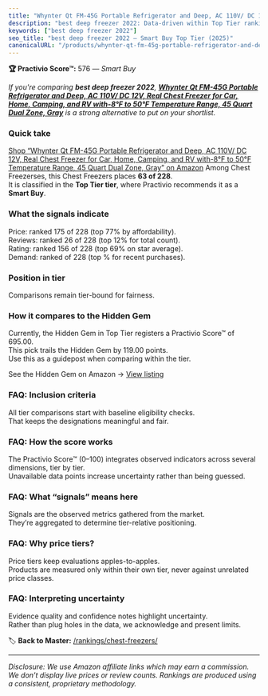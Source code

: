 ```yaml
---
title: "Whynter Qt FM-45G Portable Refrigerator and Deep, AC 110V/ DC 12V, Real Chest Freezer for Car, Home, Camping, and RV with-8°F to 50°F Temperature Range, 45 Quart Dual Zone, Gray"
description: "best deep freezer 2022: Data-driven within Top Tier ranking using the Practivio Score™. Positioned by quality, value, demand, findability, momentum."
keywords: ["best deep freezer 2022"]
seo_title: "best deep freezer 2022 — Smart Buy Top Tier (2025)"
canonicalURL: "/products/whynter-qt-fm-45g-portable-refrigerator-and-deep-ac-110v-dc-12v-real-chest-freezer-for-car-home-camping-and-rv-with-8f-to-50f-temperature-range-45-quart-dual-zone-gray-B002W8BLUG/"
---
```


**🏆 Practivio Score™:** 576 — _Smart Buy_


*If you're comparing **best deep freezer 2022**, **[Whynter Qt FM-45G Portable Refrigerator and Deep, AC 110V/ DC 12V, Real Chest Freezer for Car, Home, Camping, and RV with-8°F to 50°F Temperature Range, 45 Quart Dual Zone, Gray](https://www.amazon.com/dp/B002W8BLUG?tag=practivio-20)** is a strong alternative to put on your shortlist.*
### Quick take
[Shop “Whynter Qt FM-45G Portable Refrigerator and Deep, AC 110V/ DC 12V, Real Chest Freezer for Car, Home, Camping, and RV with-8°F to 50°F Temperature Range, 45 Quart Dual Zone, Gray” on Amazon](https://www.amazon.com/dp/B002W8BLUG?tag=practivio-20)
Among Chest Freezerses, this Chest Freezers places **63 of 228**.  
It is classified in the **Top Tier tier**, where Practivio recommends it as a **Smart Buy**.

### What the signals indicate
Price: ranked 175 of 228 (top 77% by affordability).  
Reviews: ranked 26 of 228 (top 12% for total count).  
Rating: ranked 156 of 228 (top 69% on star average).  
Demand: ranked  of 228 (top % for recent purchases).

### Position in tier
Comparisons remain tier-bound for fairness.

### How it compares to the Hidden Gem
Currently, the Hidden Gem in Top Tier registers a Practivio Score™ of 695.00.  
This pick trails the Hidden Gem by 119.00 points.  
Use this as a guidepost when comparing within the tier.  

See the Hidden Gem on Amazon → [View listing](https://www.amazon.com/dp/B08P6CS4SW?tag=practivio-20)

### FAQ: Inclusion criteria
All tier comparisons start with baseline eligibility checks.  
That keeps the designations meaningful and fair.

### FAQ: How the score works
The Practivio Score™ (0–100) integrates observed indicators across several dimensions, tier by tier.  
Unavailable data points increase uncertainty rather than being guessed.

### FAQ: What “signals” means here
Signals are the observed metrics gathered from the market.  
They’re aggregated to determine tier-relative positioning.

### FAQ: Why price tiers?
Price tiers keep evaluations apples-to-apples.  
Products are measured only within their own tier, never against unrelated price classes.

### FAQ: Interpreting uncertainty
Evidence quality and confidence notes highlight uncertainty.  
Rather than plug holes in the data, we acknowledge and present limits.


🏷️ **Back to Master:** [/rankings/chest-freezers/](/rankings/chest-freezers/)

---
_Disclosure: We use Amazon affiliate links which may earn a commission. We don’t display live prices or review counts. Rankings are produced using a consistent, proprietary methodology._
